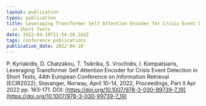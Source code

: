 ```yaml
---
layout: publication
types: publication
title: Leveraging Transformer Self Attention Encoder for Crisis Event Detection
  in Short Texts
date: 2022-04-10T11:54:10.242Z
tags: conference_publications
publication_date: 2022-04-10
---
```

<!--StartFragment-->

P. Kyriakidis, D. Chatzakou, T. Tsikrika, S. Vrochidis, I. Kompatsiaris, Leveraging Transformer Self Attention Encoder for Crisis Event Detection in Short Texts, 44th European Conference on Information Retrieval (ECIR2022), Stavanger, Norway, April 10–14, 2022, Proceedings, Part II Apr 2022 pp. 163–171. DOI: [https://doi.org/10.1007/978-3-030-99739-7_19](https://doi.org/10.1007/978-3-030-99739-7_19)

<!--EndFragment-->